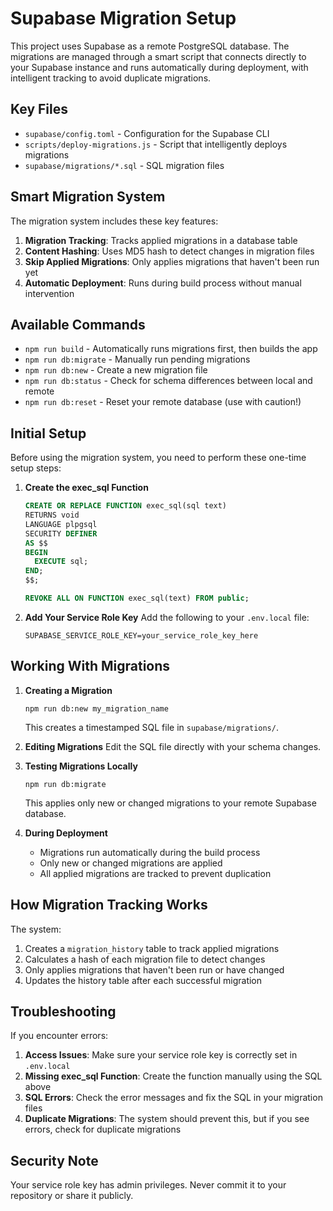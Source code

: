 # Supabase Migration Setup

This project uses Supabase as a remote PostgreSQL database. The migrations are managed through a smart script that connects directly to your Supabase instance and runs automatically during deployment, with intelligent tracking to avoid duplicate migrations.

## Key Files

- `supabase/config.toml` - Configuration for the Supabase CLI
- `scripts/deploy-migrations.js` - Script that intelligently deploys migrations
- `supabase/migrations/*.sql` - SQL migration files

## Smart Migration System

The migration system includes these key features:

1. **Migration Tracking**: Tracks applied migrations in a database table
2. **Content Hashing**: Uses MD5 hash to detect changes in migration files
3. **Skip Applied Migrations**: Only applies migrations that haven't been run yet
4. **Automatic Deployment**: Runs during build process without manual intervention

## Available Commands

- `npm run build` - Automatically runs migrations first, then builds the app
- `npm run db:migrate` - Manually run pending migrations
- `npm run db:new` - Create a new migration file
- `npm run db:status` - Check for schema differences between local and remote
- `npm run db:reset` - Reset your remote database (use with caution!)

## Initial Setup

Before using the migration system, you need to perform these one-time setup steps:

1. **Create the exec_sql Function**
   ```sql
   CREATE OR REPLACE FUNCTION exec_sql(sql text)
   RETURNS void
   LANGUAGE plpgsql
   SECURITY DEFINER
   AS $$
   BEGIN
     EXECUTE sql;
   END;
   $$;
   
   REVOKE ALL ON FUNCTION exec_sql(text) FROM public;
   ```

2. **Add Your Service Role Key**
   Add the following to your `.env.local` file:
   ```
   SUPABASE_SERVICE_ROLE_KEY=your_service_role_key_here
   ```

## Working With Migrations

1. **Creating a Migration**
   ```
   npm run db:new my_migration_name
   ```
   This creates a timestamped SQL file in `supabase/migrations/`.

2. **Editing Migrations**
   Edit the SQL file directly with your schema changes.

3. **Testing Migrations Locally**
   ```
   npm run db:migrate
   ```
   This applies only new or changed migrations to your remote Supabase database.

4. **During Deployment**
   - Migrations run automatically during the build process
   - Only new or changed migrations are applied
   - All applied migrations are tracked to prevent duplication

## How Migration Tracking Works

The system:
1. Creates a `migration_history` table to track applied migrations
2. Calculates a hash of each migration file to detect changes
3. Only applies migrations that haven't been run or have changed
4. Updates the history table after each successful migration

## Troubleshooting

If you encounter errors:

1. **Access Issues**: Make sure your service role key is correctly set in `.env.local`
2. **Missing exec_sql Function**: Create the function manually using the SQL above
3. **SQL Errors**: Check the error messages and fix the SQL in your migration files
4. **Duplicate Migrations**: The system should prevent this, but if you see errors, check for duplicate migrations

## Security Note

Your service role key has admin privileges. Never commit it to your repository or share it publicly. 